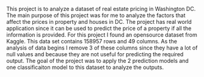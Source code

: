 This project is to analyze a dataset of real estate pricing in Washington DC. The main purpose of this project was for me to analyze the factors that affect the prices in property and houses in DC. The project has real world application since it can be used to predict the price of a property if all the information is provided. For this project I found an opensource dataset from Kaggle. This data set contains 158957 rows and 49 columns. As the analysis of data begins I remove 3 of these columns since they have a lot of null values and because they are not useful for predicting the required output. 
The goal of the project was to apply the 2 prediction models and one classificaiton model to this dataset to analyze the outputs.
